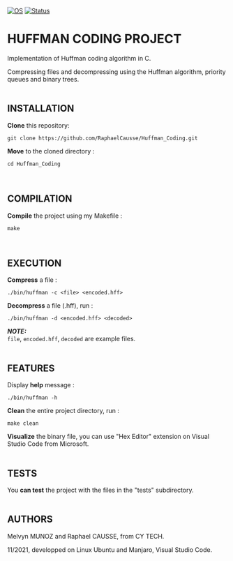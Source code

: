 [![OS](https://img.shields.io/badge/os-linux-blue.svg)](https://shields.io/)
[![Status](https://img.shields.io/badge/status-completed-success.svg)](https://shields.io/)

# HUFFMAN CODING PROJECT

Implementation of Huffman coding algorithm in C.

Compressing files and decompressing using the Huffman algorithm, priority queues and binary trees.
<br><br>

## INSTALLATION

**Clone** this repository:
```
git clone https://github.com/RaphaelCausse/Huffman_Coding.git
```
**Move** to the cloned directory :
```
cd Huffman_Coding
```
<br>

## COMPILATION

**Compile** the project using my Makefile :
```
make
```
<br>

## EXECUTION

**Compress** a file :
```
./bin/huffman -c <file> <encoded.hff>
```
**Decompress** a file (.hff), run :
```
./bin/huffman -d <encoded.hff> <decoded>
```
**_NOTE:_**<br>
`file`, `encoded.hff`, `decoded` are example files.
<br><br>

## FEATURES

Display **help** message :
```
./bin/huffman -h
```
**Clean** the entire project directory, run :
```
make clean
```
**Visualize** the binary file, you can use "Hex Editor" extension on Visual Studio Code from Microsoft.
<br><br>

## TESTS

You **can test** the project with the files in the "tests" subdirectory.
<br><br>

## AUTHORS

Melvyn MUNOZ and Raphael CAUSSE, from CY TECH.

11/2021, developped on Linux Ubuntu and Manjaro, Visual Studio Code.